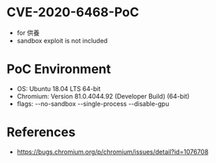# CVE-2020-6468-PoC
- for 供養
- sandbox exploit is not included

# PoC Environment
- OS: Ubuntu 18.04 LTS 64-bit
- Chromium: Version 81.0.4044.92 (Developer Build) (64-bit)
- flags: --no-sandbox --single-process --disable-gpu

# References
- https://bugs.chromium.org/p/chromium/issues/detail?id=1076708
